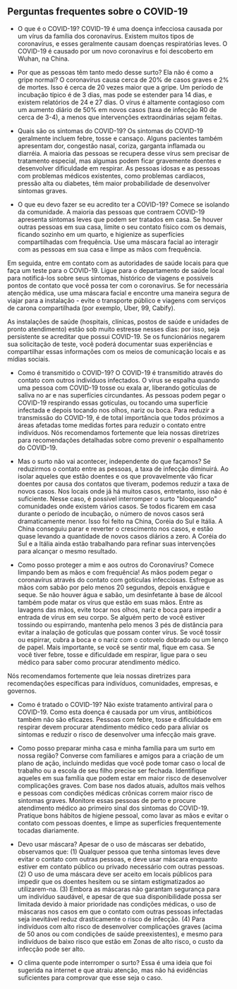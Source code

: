 ## Perguntas frequentes sobre o COVID-19

+ O que é o COVID-19?
COVID-19 é uma doença infecciosa causada por um vírus da família dos coronavírus. Existem muitos tipos de coronavírus, e esses geralmente causam doenças respiratórias leves. O COVID-19 é causado por um novo coronavírus e foi descoberto em Wuhan, na China.

+ Por que as pessoas têm tanto medo desse surto? Ela não é como a gripe normal?
O coronavírus causa cerca de 20% de casos graves e 2% de mortes. Isso é cerca de 20 vezes maior que a gripe. Um período de incubação típico é de 3 dias, mas pode se estender para 14 dias, e existem relatórios de 24 e 27 dias. O vírus é altamente contagioso com um aumento diário de 50% em novos casos (taxa de infecção R0 de cerca de 3-4), a menos que intervenções extraordinárias sejam feitas.


+ Quais são os sintomas do COVID-19?
Os sintomas do COVID-19 geralmente incluem febre, tosse e cansaço. Alguns pacientes também apresentam dor, congestão nasal, coriza, garganta inflamada ou diarréia. A maioria das pessoas se recupera desse vírus sem precisar de tratamento especial, mas algumas podem ficar gravemente doentes e desenvolver dificuldade em respirar. As pessoas idosas e as pessoas com problemas médicos existentes, como problemas cardíacos, pressão alta ou diabetes, têm maior probabilidade de desenvolver sintomas graves.

+ O que eu devo fazer se eu acredito ter a COVID-19?
Comece se isolando da comunidade. A maioria das pessoas que contraem COVID-19 apresenta sintomas leves que podem ser tratados em casa. Se houver outras pessoas em sua casa, limite o seu contato físico com os demais, ficando sozinho em um quarto, e higienize as superfícies compartilhadas com frequência. Use uma máscara facial ao interagir com as pessoas em sua casa e limpe as mãos com frequência.

Em seguida, entre em contato com as autoridades de saúde locais para que faça um teste para o COVID-19. Ligue para o departamento de saúde local para notificá-los sobre seus sintomas, histórico de viagens e possíveis pontos de contato que você possa ter com o coronavírus. Se for necessária atenção médica, use uma máscara facial e encontre uma maneira segura de viajar para a instalação - evite o transporte público e viagens com serviços de carona compartilhada (por exemplo, Uber, 99, Cabify).

As instalações de saúde (hospitais, clínicas, postos de saúde e unidades de pronto atendimento) estão sob muito estresse nesses dias: por isso, seja persistente se acreditar que possui COVID-19. Se os funcionários negarem sua solicitação de teste, você poderá documentar suas experiências e compartilhar essas informações com os meios de comunicação locais e as mídias sociais.

+ Como é transmitido o COVID-19?
O COVID-19 é transmitido através do contato com outros indivíduos infectados. O vírus se espalha quando uma pessoa com COVID-19 tosse ou exala ar, liberando gotículas de saliva no ar e nas superfícies circundantes. As pessoas podem pegar o COVID-19 respirando essas gotículas, ou tocando uma superfície infectada e depois tocando nos olhos, nariz ou boca. Para reduzir a transmissão do COVID-19, é de total importância que todos próximos a áreas afetadas tome medidas fortes para reduzir o contato entre indivíduos. Nós recomendamos fortemente que leia nossas diretrizes para recomendações detalhadas sobre como prevenir o espalhamento do COVID-19.

+ Mas o surto não vai acontecer, independente do que façamos?
Se reduzirmos o contato entre as pessoas, a taxa de infecção diminuirá. Ao isolar aqueles que estão doentes e os que provavelmente vão ficar doentes por causa dos contatos que tiveram, podemos reduzir a taxa de novos casos. Nos locais onde já há muitos casos, entretanto, isso não é suficiente. Nesse caso, é possível interromper o surto "bloqueando" comunidades onde existem vários casos. Se todos ficarem em casa durante o período de incubação, o número de novos casos será dramaticamente menor. Isso foi feito na China, Coréia do Sul e Itália. A China conseguiu parar e reverter o crescimento nos casos, e estão quase levando a quantidade de novos casos diários a zero. A Coréia do Sul e a Itália ainda estão trabalhando para refinar suas intervenções para alcançar o mesmo resultado.


+ Como posso proteger a mim e aos outros do Coronavírus?
Comece limpando bem as mãos e com frequência! As mãos podem pegar o coronavírus através do contato com gotículas infecciosas. Esfregue as mãos com sabão por pelo menos 20 segundos, depois enxágue e seque. Se não houver água e sabão, um desinfetante à base de álcool também pode matar os vírus que estão em suas mãos. Entre as lavagens das mãos, evite tocar nos olhos, nariz e boca para impedir a entrada de vírus em seu corpo. Se alguém perto de você estiver tossindo ou espirrando, mantenha pelo menos 3 pés de distância para evitar a inalação de gotículas que possam conter vírus. Se você tossir ou espirrar, cubra a boca e o nariz com o cotovelo dobrado ou um lenço de papel. Mais importante, se você se sentir mal, fique em casa. Se você tiver febre, tosse e dificuldade em respirar, ligue para o seu médico para saber como procurar atendimento médico.

Nós recomendamos fortemente que leia nossas diretrizes para recomendações específicas para indivíduos, comunidades, empresas, e governos.

+ Como é tratado o COVID-19?
Não existe tratamento antiviral para o COVID-19. Como esta doença é causada por um vírus, antibióticos também não são eficazes. Pessoas com febre, tosse e dificuldade em respirar devem procurar atendimento médico cedo para aliviar os sintomas e reduzir o risco de desenvolver uma infecção mais grave.

+ Como posso preparar minha casa e minha família para um surto em nossa região?
Converse com familiares e amigos para a criação de um plano de ação, incluindo medidas que você pode tomar caso o local de trabalho ou a escola de seu filho precise ser fechada. Identifique aqueles em sua família que podem estar em maior risco de desenvolver complicações graves. Com base nos dados atuais, adultos mais velhos e pessoas com condições médicas crônicas correm maior risco de sintomas graves. Monitore essas pessoas de perto e procure atendimento médico ao primeiro sinal dos sintomas do COVID-19. Pratique bons hábitos de higiene pessoal, como lavar as mãos e evitar o contato com pessoas doentes, e limpe as superfícies frequentemente tocadas diariamente.

+ Devo usar máscara?
Apesar de o uso de máscaras ser debatido, observamos que: (1) Qualquer pessoa que tenha sintomas leves deve evitar o contato com outras pessoas, e deve usar máscara enquanto estiver em contato público ou privado necessário com outras pessoas. (2) O uso de uma máscara deve ser aceito em locais públicos para impedir que os doentes hesitem ou se sintam estigmatizados ao utilizarem-na. (3) Embora as máscaras não garantam segurança para um indivíduo saudável, e apesar de que sua disponibilidade possa ser limitada devido à maior prioridade nas condições médicas, o uso de máscaras nos casos em que o contato com outras pessoas infectadas seja inevitável reduz drasticamente o risco de infecção. (4) Para indivíduos com alto risco de desenvolver complicações graves (acima de 50 anos ou com condições de saúde preexistentes), e mesmo para indivíduos de baixo risco que estão em Zonas de alto risco, o custo da infecção pode ser alto.

+ O clima quente pode interromper o surto?
Essa é uma ideia que foi sugerida na internet e que atraiu atenção, mas não há evidências suficientes para comprovar que esse seja o caso.
